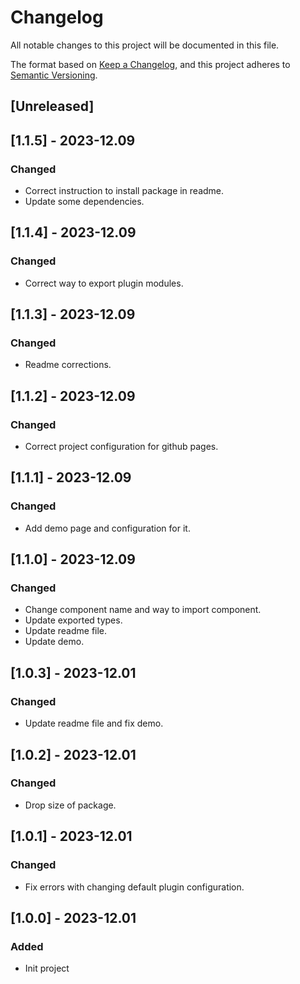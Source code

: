 # Changelog
All notable changes to this project will be documented in this file.

The format based on [Keep a Changelog](https://keepachangelog.com/en/1.0.0/),
and this project adheres to [Semantic Versioning](https://semver.org/spec/v2.0.0.html).

## [Unreleased]

## [1.1.5] - 2023-12.09
### Changed
- Correct instruction to install package in readme.
- Update some dependencies.

## [1.1.4] - 2023-12.09
### Changed
- Correct way to export plugin modules.

## [1.1.3] - 2023-12.09
### Changed
- Readme corrections.

## [1.1.2] - 2023-12.09
### Changed
- Correct project configuration for github pages.

## [1.1.1] - 2023-12.09
### Changed
- Add demo page and configuration for it.

## [1.1.0] - 2023-12.09
### Changed
- Change component name and way to import component.
- Update exported types.
- Update readme file.
- Update demo.

## [1.0.3] - 2023-12.01
### Changed
- Update readme file and fix demo.

## [1.0.2] - 2023-12.01
### Changed
- Drop size of package.

## [1.0.1] - 2023-12.01
### Changed
- Fix errors with changing default plugin configuration.

## [1.0.0] - 2023-12.01
### Added
- Init project
